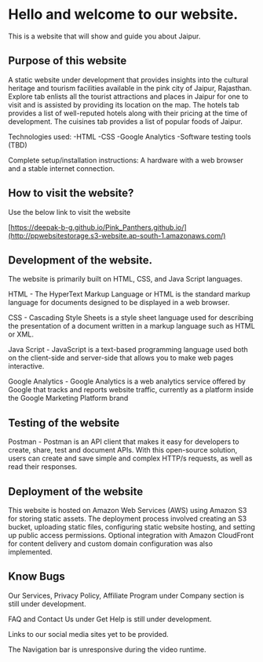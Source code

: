 # Hello and welcome to our website.
This is a website that will show and guide you about Jaipur.

## Purpose of this website
A static website under development that provides insights into the cultural heritage and tourism facilities available in the pink city of Jaipur, Rajasthan. Explore tab enlists all the tourist attractions and places in Jaipur for one to visit and is assisted by providing its location on the map. The hotels tab provides a list of well-reputed hotels along with their pricing at the time of development. The cuisines tab provides a list of popular foods of Jaipur.

Technologies used: 
-HTML
-CSS
-Google Analytics
-Software testing tools (TBD)

Complete setup/installation instructions: A hardware with a web browser and a stable internet connection.




## How to visit the website?
Use the below link to visit the website

[https://deepak-b-g.github.io/Pink_Panthers.github.io/](http://ppwebsitestorage.s3-website.ap-south-1.amazonaws.com/)


## Development of the website.

The website is primarily built on HTML, CSS, and Java Script languages.

HTML - The HyperText Markup Language or HTML is the standard markup language for documents designed to be displayed in a web browser. 

CSS - Cascading Style Sheets is a style sheet language used for describing the presentation of a document written in a markup language such as HTML or XML.

Java Script - JavaScript is a text-based programming language used both on the client-side and server-side that allows you to make web pages interactive. 

Google Analytics - Google Analytics is a web analytics service offered by Google that tracks and reports website traffic, currently as a platform inside the Google Marketing Platform brand

## Testing of the website

Postman - Postman is an API client that makes it easy for developers to create, share, test and document APIs. With this open-source solution, users can create and save simple and complex HTTP/s requests, as well as read their responses.

## Deployment of the website

This website is hosted on Amazon Web Services (AWS) using Amazon S3 for storing static assets. The deployment process involved creating an S3 bucket, uploading static files, configuring static website hosting, and setting up public access permissions. Optional integration with Amazon CloudFront for content delivery and custom domain configuration was also implemented.

## Know Bugs

 Our Services, Privacy Policy, Affiliate Program under Company section is still under development.
 
 FAQ and Contact Us under Get Help is still under development.
 
 Links to our social media sites yet to be provided.

 The Navigation  bar is unresponsive during the video runtime.
 

